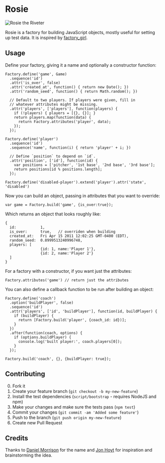 # Rosie

![Rosie the Riveter](http://upload.wikimedia.org/wikipedia/commons/thumb/1/12/We_Can_Do_It%21.jpg/220px-We_Can_Do_It%21.jpg)

Rosie is a factory for building JavaScript objects, mostly useful for setting up test data. It is inspired by [factory_girl](https://github.com/thoughtbot/factory_girl).

## Usage

Define your factory, giving it a name and optionally a constructor function:

    Factory.define('game', Game)
      .sequence('id')
      .attr('is_over', false)
      .attr('created_at', function() { return new Date(); })
      .attr('random_seed', function() { return Math.random(); })

      // Default to two players. If players were given, fill in
      // whatever attributes might be missing.
      .attr('players', ['players'], function(players) {
        if (!players) { players = [{}, {}]; }
        return players.map(function(data) {
          return Factory.attributes('player', data);
        });
      });

    Factory.define('player')
      .sequence('id')
      .sequence('name', function(i) { return 'player' + i; })

      // Define `position` to depend on `id`.
      .attr('position', ['id'], function(id) {
        var positions = ['pitcher', '1st base', '2nd base', '3rd base'];
        return positions[id % positions.length];
      });

    Factory.define('disabled-player').extend('player').attr('state', 'disabled')

Now you can build an object, passing in attributes that you want to override:

    var game = Factory.build('game', {is_over:true});

Which returns an object that looks roughly like:

    {
      id:           1,
      is_over:      true,   // overriden when building
      created_at:   Fri Apr 15 2011 12:02:25 GMT-0400 (EDT),
      random_seed:  0.8999513240996748,
      players: [
                    {id: 1, name:'Player 1'},
                    {id: 2, name:'Player 2'}
      ]
    }

For a factory with a constructor, if you want just the attributes:

    Factory.attributes('game') // return just the attributes

You can also define a callback function to be run after building an object:

    Factory.define('coach')
      .option('buildPlayer', false)
      .sequence('id')
      .attr('players', ['id', 'buildPlayer'], function(id, buildPlayer) {
        if (buildPlayer) {
          return [Factory.build('player', {coach_id: id})];
        }
      })
      .after(function(coach, options) {
        if (options.buildPlayer) {
          console.log('built player:', coach.players[0]);
        }
      });

    Factory.build('coach', {}, {buildPlayer: true});

## Contributing

0. Fork it
0. Create your feature branch (`git checkout -b my-new-feature`)
0. Install the test dependencies (`script/bootstrap` - requires NodeJS and npm)
0. Make your changes and make sure the tests pass (`npm test`)
0. Commit your changes (`git commit -am 'Added some feature'`)
0. Push to the branch (`git push origin my-new-feature`)
0. Create new Pull Request

## Credits

Thanks to [Daniel Morrison](http://twitter.com/danielmorrison/status/58883772040486912) for the name and [Jon Hoyt](http://twitter.com/jonmagic) for inspiration and brainstorming the idea.
